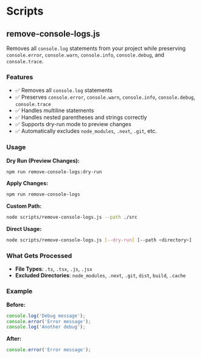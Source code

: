 # Scripts

## remove-console-logs.js

Removes all `console.log` statements from your project while preserving `console.error`, `console.warn`, `console.info`, `console.debug`, and `console.trace`.

### Features

- ✅ Removes all `console.log` statements
- ✅ Preserves `console.error`, `console.warn`, `console.info`, `console.debug`, `console.trace`
- ✅ Handles multiline statements
- ✅ Handles nested parentheses and strings correctly
- ✅ Supports dry-run mode to preview changes
- ✅ Automatically excludes `node_modules`, `.next`, `.git`, etc.

### Usage

**Dry Run (Preview Changes):**
```bash
npm run remove-console-logs:dry-run
```

**Apply Changes:**
```bash
npm run remove-console-logs
```

**Custom Path:**
```bash
node scripts/remove-console-logs.js --path ./src
```

**Direct Usage:**
```bash
node scripts/remove-console-logs.js [--dry-run] [--path <directory>]
```

### What Gets Processed

- **File Types**: `.ts`, `.tsx`, `.js`, `.jsx`
- **Excluded Directories**: `node_modules`, `.next`, `.git`, `dist`, `build`, `.cache`

### Example

**Before:**
```javascript
console.log('Debug message');
console.error('Error message');
console.log('Another debug');
```

**After:**
```javascript
console.error('Error message');
```

